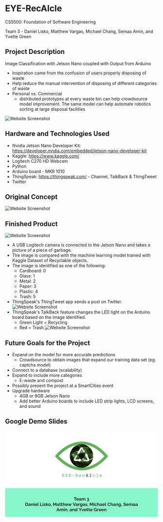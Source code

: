 # EYE-RecAIcle

CS5500: Foundation of Software Engineering

Team 3 - Daniel Lisko, Matthew Vargas, Michael Chang, Semaa Amin, and Yvette Green

## Project Description
Image Classification with Jetson Nano coupled with Output from Arduino
* Inspiration came from the confusion of users properly disposing of waste
* Help reduce the manual intervention of disposing of different categories of waste
* Personal vs. Commercial 
     * distributed prototypes at every waste bin can help crowdsource model improvement. The same model can help automate robotics sorting at large disposal facilities


![Website Screenshot](https://github.com/greeny90/recycle-ai/blob/main/logo.png)

## Hardware and Technologies Used
- Nvidia Jetson Nano Developer Kit: https://developer.nvidia.com/embedded/jetson-nano-developer-kit
- Kaggle: https://www.kaggle.com/
- Logitech C270 HD Webcam
- Python
- Arduino board - MKR 1010
- ThingSpeak: https://thingspeak.com/ - Channel, TalkBack & ThingTweet
- Twitter

## Original Concept 
![Website Screenshot](https://github.com/greeny90/recycle-ai/blob/main/originalconcept.png)

## Finished Product
![Website Screenshot](https://github.com/greeny90/recycle-ai/blob/main/howitworks.png)
- A USB Logitech camera is connected to the Jetson Nano and takes a picture of a piece of garbage.
- The image is compared with the machine learning model trained with Kaggle Dataset of Recyclable objects.
- The image is identified as one of the following: 
     - Cardboard: 0
     - Glass: 1
     - Metal: 2
     - Paper: 3
     - Plastic: 4
     - Trash: 5  
- ThingSpeak's ThingTweet app sends a post on Twitter. 
![Website Screenshot](https://github.com/greeny90/recycle-ai/blob/main/tweet.png)
- ThingSpeak's TalkBack feature changes the LED light on the Arduino board based on the image identified. 
     - Green Light = Recycling 
     - Red = Trash
![Website Screenshot](https://github.com/greeny90/recycle-ai/blob/main/arduino.png)

## Future Goals for the Project
- Expand on the model for more accurate predictions
   - Crowdsource to obtain images that expand our training data set (eg. captcha model)
- Connect to a database (scalability)
- Expand to include more categories 
   - E-waste and compost
- Possibly present the project at a SmartCities event
- Upgrade hardware 
   - 4GB or 8GB Jetson Nano 
   - Add better Arduino boards to include LED strip lights, LCD screens, and sound

## Google Demo Slides
[![LINK TO SLIDES](https://github.com/coder-chick/recycle-ai/blob/main/EYE-RecAIcle%20Slides.png)](https://docs.google.com/presentation/d/1O_W9ddtD3KJIEUg6YtUYFHIBgqades3gN6sQesUPft8/edit#slide=id.g1268a7e57a3_0_249)


